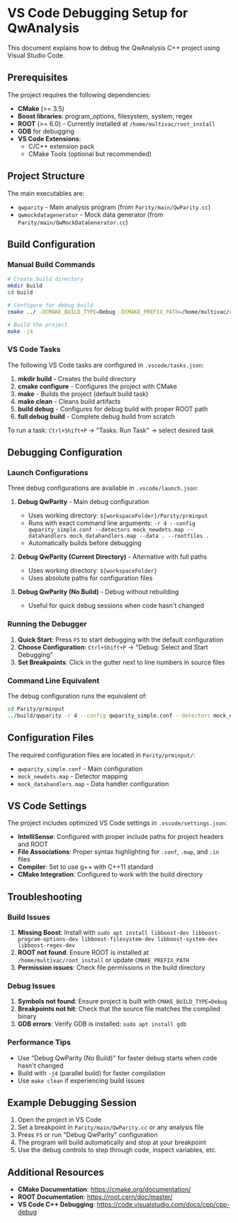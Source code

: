 # VS Code Debugging Setup for QwAnalysis

This document explains how to debug the QwAnalysis C++ project using Visual Studio Code.

## Prerequisites

The project requires the following dependencies:
- **CMake** (>= 3.5)
- **Boost libraries**: program_options, filesystem, system, regex
- **ROOT** (>= 6.0) - Currently installed at `/home/multivac/root_install`
- **GDB** for debugging
- **VS Code Extensions**: 
  - C/C++ extension pack
  - CMake Tools (optional but recommended)

## Project Structure

The main executables are:
- `qwparity` - Main analysis program (from `Parity/main/QwParity.cc`)
- `qwmockdatagenerator` - Mock data generator (from `Parity/main/QwMockDataGenerator.cc`)

## Build Configuration

### Manual Build Commands
```bash
# Create build directory
mkdir build
cd build

# Configure for debug build
cmake ../ -DCMAKE_BUILD_TYPE=Debug -DCMAKE_PREFIX_PATH=/home/multivac/root_install

# Build the project
make -j4
```

### VS Code Tasks
The following VS Code tasks are configured in `.vscode/tasks.json`:

1. **mkdir build** - Creates the build directory
2. **cmake configure** - Configures the project with CMake
3. **make** - Builds the project (default build task)
4. **make clean** - Cleans build artifacts
5. **build debug** - Configures for debug build with proper ROOT path
6. **full debug build** - Complete debug build from scratch

To run a task: `Ctrl+Shift+P` → "Tasks: Run Task" → select desired task

## Debugging Configuration

### Launch Configurations
Three debug configurations are available in `.vscode/launch.json`:

1. **Debug QwParity** - Main debug configuration
   - Uses working directory: `${workspaceFolder}/Parity/prminput`
   - Runs with exact command line arguments: `-r 4 --config qwparity_simple.conf --detectors mock_newdets.map --datahandlers mock_datahandlers.map --data . --rootfiles .`
   - Automatically builds before debugging

2. **Debug QwParity (Current Directory)** - Alternative with full paths
   - Uses working directory: `${workspaceFolder}`
   - Uses absolute paths for configuration files

3. **Debug QwParity (No Build)** - Debug without rebuilding
   - Useful for quick debug sessions when code hasn't changed

### Running the Debugger

1. **Quick Start**: Press `F5` to start debugging with the default configuration
2. **Choose Configuration**: `Ctrl+Shift+P` → "Debug: Select and Start Debugging"
3. **Set Breakpoints**: Click in the gutter next to line numbers in source files

### Command Line Equivalent
The debug configuration runs the equivalent of:
```bash
cd Parity/prminput
../build/qwparity -r 4 --config qwparity_simple.conf --detectors mock_newdets.map --datahandlers mock_datahandlers.map --data . --rootfiles .
```

## Configuration Files

The required configuration files are located in `Parity/prminput/`:
- `qwparity_simple.conf` - Main configuration
- `mock_newdets.map` - Detector mapping
- `mock_datahandlers.map` - Data handler configuration

## VS Code Settings

The project includes optimized VS Code settings in `.vscode/settings.json`:
- **IntelliSense**: Configured with proper include paths for project headers and ROOT
- **File Associations**: Proper syntax highlighting for `.conf`, `.map`, and `.in` files
- **Compiler**: Set to use g++ with C++11 standard
- **CMake Integration**: Configured to work with the build directory

## Troubleshooting

### Build Issues
1. **Missing Boost**: Install with `sudo apt install libboost-dev libboost-program-options-dev libboost-filesystem-dev libboost-system-dev libboost-regex-dev`
2. **ROOT not found**: Ensure ROOT is installed at `/home/multivac/root_install` or update `CMAKE_PREFIX_PATH`
3. **Permission issues**: Check file permissions in the build directory

### Debug Issues
1. **Symbols not found**: Ensure project is built with `CMAKE_BUILD_TYPE=Debug`
2. **Breakpoints not hit**: Check that the source file matches the compiled binary
3. **GDB errors**: Verify GDB is installed: `sudo apt install gdb`

### Performance Tips
- Use "Debug QwParity (No Build)" for faster debug starts when code hasn't changed
- Build with `-j4` (parallel build) for faster compilation
- Use `make clean` if experiencing build issues

## Example Debugging Session

1. Open the project in VS Code
2. Set a breakpoint in `Parity/main/QwParity.cc` or any analysis file
3. Press `F5` or run "Debug QwParity" configuration
4. The program will build automatically and stop at your breakpoint
5. Use the debug controls to step through code, inspect variables, etc.

## Additional Resources

- **CMake Documentation**: https://cmake.org/documentation/
- **ROOT Documentation**: https://root.cern/doc/master/
- **VS Code C++ Debugging**: https://code.visualstudio.com/docs/cpp/cpp-debug
